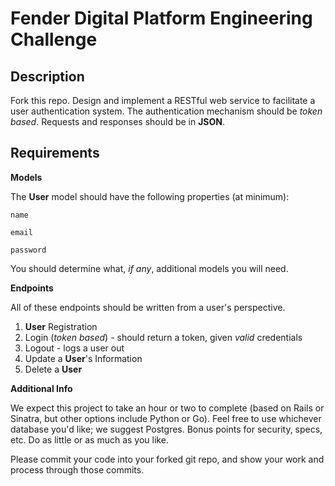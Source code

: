 # Fender Digital Platform Engineering Challenge

## Description

Fork this repo.  Design and implement a RESTful web service to facilitate a user authentication system. The authentication mechanism should be *token based*. Requests and responses should be in **JSON**.

## Requirements


**Models**

The **User** model should have the following properties (at minimum):

`name`

`email`

`password`

You should determine what, *if any*, additional models you will need.

**Endpoints**

All of these endpoints should be written from a user's perspective.

1. **User** Registration
2. Login (*token based*) - should return a token, given *valid* credentials
3. Logout - logs a user out
4. Update a **User**'s Information
5. Delete a **User**

**Additional Info**

We expect this project to take an hour or two to complete (based on Rails or Sinatra, but other options include Python or Go). Feel free to use whichever database you'd like; we suggest Postgres. Bonus points for security, specs, etc. Do as little or as much as you like.

Please commit your code into your forked git repo, and show your work and process through those commits.

